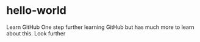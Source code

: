 # hello-world
Learn GitHub
One step further learning GitHub but has much more to learn about this.
Look further